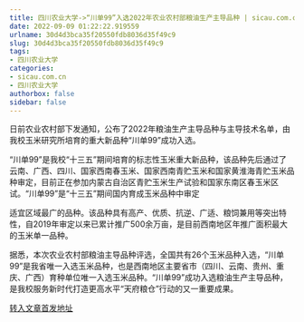 ```yaml
---
title: 四川农业大学->“川单99”入选2022年农业农村部粮油生产主导品种 | sicau.com.cn
date: 2022-09-09 01:22:22.919559
urlname: 30d4d3bca35f20550fdb8036d35f49c9
slug: 30d4d3bca35f20550fdb8036d35f49c9
tags: 
- 四川农业大学
categories:
- sicau.com.cn
- 四川农业大学
authorbox: false
sidebar: false
---
```

日前农业农村部下发通知，公布了2022年粮油生产主导品种与主导技术名单，由我校玉米研究所培育的重大新品种“川单99”成功入选。

“川单99”是我校“十三五”期间培育的标志性玉米重大新品种，该品种先后通过了云南、广西、四川、国家西南春玉米、国家西南青贮玉米和国家黄淮海青贮玉米品种审定，目前正在参加内蒙古自治区青贮玉米生产试验和国家东南区春玉米区试。“川单99”是“十三五”期间国内育成玉米品种中审定
<!--more-->
适宜区域最广的品种。该品种具有高产、优质、抗逆、广适、粮饲兼用等突出特性，自2019年审定以来已累计推广500余万亩，是目前西南地区年推广面积最大的玉米单一品种。

据悉，本次农业农村部粮油主导品种评选，全国共有26个玉米品种入选，“川单99”是我省唯一入选玉米品种，也是西南地区主要省市（四川、云南、贵州、重庆、广西）育种单位唯一入选玉米品种。“川单99”成功入选粮油生产主导品种，是我校服务新时代打造更高水平“天府粮仓”行动的又一重要成果。



[转入文章首发地址](https://news.sicau.edu.cn/info/1078/69429.htm)